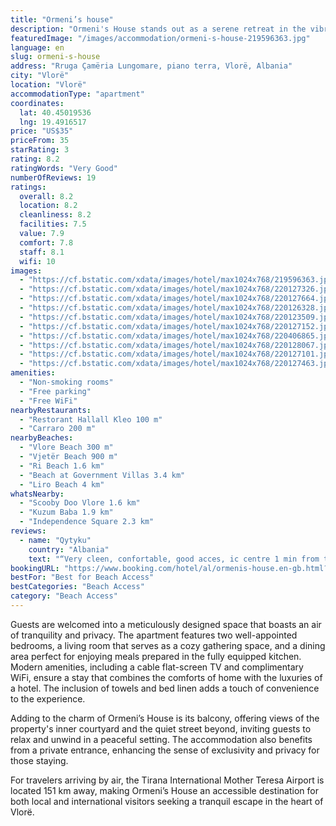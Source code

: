 ```yaml
---
title: "Ormeni’s house"
description: "Ormeni's House stands out as a serene retreat in the vibrant city of Vlorë, offering guests a unique blend of comfort and convenience."
featuredImage: "/images/accommodation/ormeni-s-house-219596363.jpg"
language: en
slug: ormeni-s-house
address: "Rruga Çamëria Lungomare, piano terra, Vlorë, Albania"
city: "Vlorë"
location: "Vlorë"
accommodationType: "apartment"
coordinates:
  lat: 40.45019536
  lng: 19.4916517
price: "US$35"
priceFrom: 35
starRating: 3
rating: 8.2
ratingWords: "Very Good"
numberOfReviews: 19
ratings:
  overall: 8.2
  location: 8.2
  cleanliness: 8.2
  facilities: 7.5
  value: 7.9
  comfort: 7.8
  staff: 8.1
  wifi: 10
images:
  - "https://cf.bstatic.com/xdata/images/hotel/max1024x768/219596363.jpg?k=69392fdb55c53a83d38af0d533a4e0bfc4993d096e2f7598c6c83edbb9abe48d&o=&hp=1"
  - "https://cf.bstatic.com/xdata/images/hotel/max1024x768/220127326.jpg?k=cafece1934f75e2519141ed625a208688411994e3a90fe2e9636e3f2733ce3fe&o=&hp=1"
  - "https://cf.bstatic.com/xdata/images/hotel/max1024x768/220127664.jpg?k=310de949e929b9f9751c1518fffefb27e36536de698ac642d90ddf2fb2e1bc28&o=&hp=1"
  - "https://cf.bstatic.com/xdata/images/hotel/max1024x768/220126328.jpg?k=52bc3e59d50884d6be4a90da0d3b0f7bf8c7ecb44a5784ed807f943d93266b97&o=&hp=1"
  - "https://cf.bstatic.com/xdata/images/hotel/max1024x768/220123509.jpg?k=193b6a64fb374cb58e2060afcb3755105f198cbce630a001f950a2b6a05fbab9&o=&hp=1"
  - "https://cf.bstatic.com/xdata/images/hotel/max1024x768/220127152.jpg?k=c3ba6f12752060ee064be3932194fda8421b38e1c86cbee3aeba4bb41a66af47&o=&hp=1"
  - "https://cf.bstatic.com/xdata/images/hotel/max1024x768/220406865.jpg?k=2379900a887016a8172e473fc5dd8df2cb26a8bdd1344d7b5ee2d854f5569d0f&o=&hp=1"
  - "https://cf.bstatic.com/xdata/images/hotel/max1024x768/220128067.jpg?k=6e6a0ff6a9edde841eb8ecca38a0dc08a568eb55c597c0640eb46d6bebf4c8ae&o=&hp=1"
  - "https://cf.bstatic.com/xdata/images/hotel/max1024x768/220127101.jpg?k=946ec39377dc518a393a1beaa2124359119e74c7ba76279a5d62548e113487cb&o=&hp=1"
  - "https://cf.bstatic.com/xdata/images/hotel/max1024x768/220127463.jpg?k=a06edcfe686453c593704b76e42d45cb16656cda81034be275a92122e34064c5&o=&hp=1"
amenities:
  - "Non-smoking rooms"
  - "Free parking"
  - "Free WiFi"
nearbyRestaurants:
  - "Restorant Hallall Kleo 100 m"
  - "Carraro 200 m"
nearbyBeaches:
  - "Vlore Beach 300 m"
  - "Vjetër Beach 900 m"
  - "Ri Beach 1.6 km"
  - "Beach at Government Villas 3.4 km"
  - "Liro Beach 4 km"
whatsNearby:
  - "Scooby Doo Vlore 1.6 km"
  - "Kuzum Baba 1.9 km"
  - "Independence Square 2.3 km"
reviews:
  - name: "Qytyku"
    country: "Albania"
    text: "“Very cleen, confortable, good acces, ic centre 1 min from the sea.”"
bookingURL: "https://www.booking.com/hotel/al/ormenis-house.en-gb.html?aid=8035640"
bestFor: "Best for Beach Access"
bestCategories: "Beach Access"
category: "Beach Access"
---
```


Guests are welcomed into a meticulously designed space that boasts an air of tranquility and privacy. The apartment features two well-appointed bedrooms, a living room that serves as a cozy gathering space, and a dining area perfect for enjoying meals prepared in the fully equipped kitchen. Modern amenities, including a cable flat-screen TV and complimentary WiFi, ensure a stay that combines the comforts of home with the luxuries of a hotel. The inclusion of towels and bed linen adds a touch of convenience to the experience.

Adding to the charm of Ormeni’s House is its balcony, offering views of the property's inner courtyard and the quiet street beyond, inviting guests to relax and unwind in a peaceful setting. The accommodation also benefits from a private entrance, enhancing the sense of exclusivity and privacy for those staying.

For travelers arriving by air, the Tirana International Mother Teresa Airport is located 151 km away, making Ormeni’s House an accessible destination for both local and international visitors seeking a tranquil escape in the heart of Vlorë.